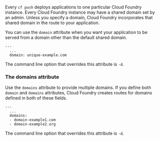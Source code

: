 Every `cf push` deploys applications to one particular Cloud Foundry instance. Every Cloud Foundry instance may have a shared domain set by an admin. Unless you specify a domain, Cloud Foundry incorporates that shared domain in the route to your application.

You can use the `domain` attribute when you want your application to be served from a domain other than the default shared domain.

```
---
  ...
  domain: unique-example.com
```

The command line option that overrides this attribute is `-d`.

### The domains attribute

Use the `domains` attribute to provide multiple domains. If you define both `domain` and `domains` attributes, Cloud Foundry creates routes for domains defined in both of these fields.

```
---
  ...
  domains:
  - domain-example1.com
  - domain-example2.org
```

The command line option that overrides this attribute is `-d`.